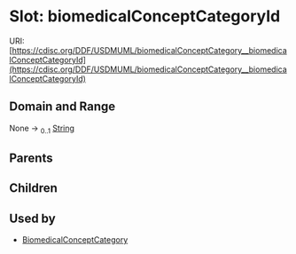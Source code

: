 
# Slot: biomedicalConceptCategoryId




URI: [https://cdisc.org/DDF/USDMUML/biomedicalConceptCategory__biomedicalConceptCategoryId](https://cdisc.org/DDF/USDMUML/biomedicalConceptCategory__biomedicalConceptCategoryId)


## Domain and Range

None &#8594;  <sub>0..1</sub> [String](types/String.md)

## Parents


## Children


## Used by

 * [BiomedicalConceptCategory](BiomedicalConceptCategory.md)
